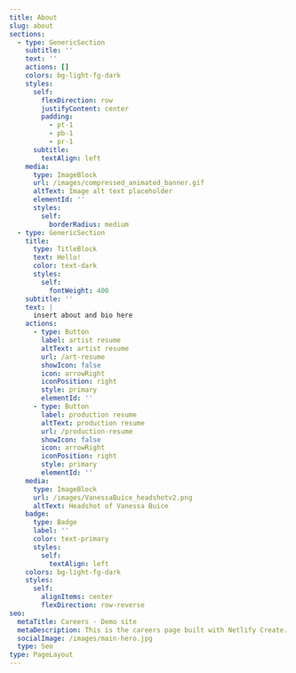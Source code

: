 ```yaml
---
title: About
slug: about
sections:
  - type: GenericSection
    subtitle: ''
    text: ''
    actions: []
    colors: bg-light-fg-dark
    styles:
      self:
        flexDirection: row
        justifyContent: center
        padding:
          - pt-1
          - pb-1
          - pr-1
      subtitle:
        textAlign: left
    media:
      type: ImageBlock
      url: /images/compressed_animated_banner.gif
      altText: Image alt text placeholder
      elementId: ''
      styles:
        self:
          borderRadius: medium
  - type: GenericSection
    title:
      type: TitleBlock
      text: Hello!
      color: text-dark
      styles:
        self:
          fontWeight: 400
    subtitle: ''
    text: |
      insert about and bio here
    actions:
      - type: Button
        label: artist resume
        altText: artist resume
        url: /art-resume
        showIcon: false
        icon: arrowRight
        iconPosition: right
        style: primary
        elementId: ''
      - type: Button
        label: production resume
        altText: production resume
        url: /production-resume
        showIcon: false
        icon: arrowRight
        iconPosition: right
        style: primary
        elementId: ''
    media:
      type: ImageBlock
      url: /images/VanessaBuice_headshotv2.png
      altText: Headshot of Vanessa Buice
    badge:
      type: Badge
      label: ''
      color: text-primary
      styles:
        self:
          textAlign: left
    colors: bg-light-fg-dark
    styles:
      self:
        alignItems: center
        flexDirection: row-reverse
seo:
  metaTitle: Careers - Demo site
  metaDescription: This is the careers page built with Netlify Create.
  socialImage: /images/main-hero.jpg
  type: Seo
type: PageLayout
---
```

